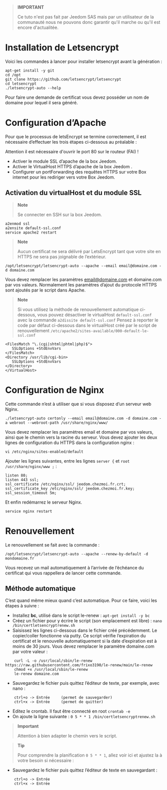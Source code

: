 > **IMPORTANT**
>
> Ce tuto n'est pas fait par Jeedom SAS mais par un utilisateur de la communauté nous ne pouvons donc garantir qu'il marche ou qu'il est encore d'actualitée.



# Installation de Letsencrypt

Voici les commandes à lancer pour installer letsencrypt avant la génération :

````
apt-get install -y git
cd /opt
git clone https://github.com/letsencrypt/letsencrypt
cd letsencrypt
./letsencrypt-auto --help
````

Pour faire une demande de certificat vous devez posséder un nom de domaine pour lequel il sera généré.

# Configuration d’Apache

Pour que le processus de letsEncrypt se termine correctement, il est nécessaire d’effectuer les trois étapes ci-dessous au préalable :

Attention il est nécessaire d'ouvrir le port 80 sur le routeur (FAI) !

-   Activer le module SSL d’apache de la box Jeedom.
-   Activer le VirtualHost HTTPS d’apache de la box Jeedom .
-   Configurer un portForwarding des requêtes HTTPS sur votre Box internet pour les rediriger vers votre Box Jeedom.

## Activation du virtualHost et du module SSL

> **Note**
>
> Se connecter en SSH sur la box Jeedom.

````
a2enmod ssl
a2ensite default-ssl.conf
service apache2 restart
````

> **Note**
>
> Aucun certificat ne sera délivré par LetsEncrypt tant que votre site en HTTPS ne sera pas joignable de l’extérieur.

``/opt/letsencrypt/letsencrypt-auto --apache --email email@domaine.com -d domaine.com``

Vous devez remplacer les paramètres <email@domaine.com> et domaine.com par vos valeurs. Normalement les paramètres d’ajout du protocole HTTPS sont ajoutés par le script dans Apache.

> **Note**
>
> Si vous utilisez la méthode de renouvellement automatique ci-dessous, vous pouvez désactiver le virtualHost ``default-ssl.conf`` avec la commande ``a2dissite default-ssl.conf`` Pensez à reporter le code par défaut ci-dessous dans le virtualHost créé par le script de renouvellement ``/etc/apache2/sites-available/000-default-le-ssl.conf``

````
<FilesMatch "\.(cgi|shtml|phtml|php)$">
   SSLOptions +StdEnvVars
</FilesMatch>
<Directory /usr/lib/cgi-bin>
   SSLOptions +StdEnvVars
</Directory>
</VirtualHost>
````

# Configuration de Nginx

Cette commande n’est à utiliser que si vous disposez d’un serveur web Nginx.

``./letsencrypt-auto certonly --email email@domaine.com -d domaine.com -a webroot --webroot-path /usr/share/nginx/www/``

Vous devez remplacer les paramètres email et domaine par vos valeurs, ainsi que le chemin vers la racine du serveur. Vous devez ajouter les deux lignes de configuration du HTTPS dans la configuration nginx :

``vi /etc/nginx/sites-enabled/default``

Ajouter les lignes suivantes, entre les lignes ``server {`` et ``root /usr/share/nginx/www ;`` :

````
listen 80;
listen 443 ssl;
ssl_certificate /etc/nginx/ssl/ jeedom.chezmoi.fr.crt;
ssl_certificate_key /etc/nginx/ssl/ jeedom.chezmoi.fr.key;
ssl_session_timeout 5m;
````

Et enfin redémarrez le serveur Nginx.

``service nginx restart``

# Renouvellement

Le renouvellement se fait avec la commande :

``/opt/letsencrypt/letsencrypt-auto --apache --renew-by-default -d mondomaine.fr``

Vous recevez un mail automatiquement à l’arrivée de l’échéance du certificat qui vous rappellera de lancer cette commande.

## Méthode automatique

C’est quand même mieux quand c’est automatique. Pour ce faire, voici les étapes à suivre :

-   Installez **bc**, utilisé dans le script le-renew : ``apt-get install -y bc``
-   Créez un fichier pour y écrire le script (son emplacement est libre) : ``nano /bin/certletsencryptrenew.sh``
-   Saisissez les lignes ci-dessous dans le fichier créé précédemment. Le copier/coller fonctionne via putty. Ce script vérifie l’expiration du certificat et le renouvelle automatiquement si la date d’expiration est à moins de 30 jours. Vous devez remplacer le paramètre domaine.com par votre valeur :
````
    curl -L -o /usr/local/sbin/le-renew https://raw.githubusercontent.com/frixo3190/le-renew/main/le-renew
    chmod +x /usr/local/sbin/le-renew
    le-renew domaine.com
````
-   Sauvegardez le fichier puis quittez l’éditeur de texte, par exemple, avec nano :
````
    ctrl+o -> Entrée     (permet de sauvegarder)
    ctrl+x -> Entrée     (permet de quitter)
````
-   Editez le crontab. Il faut être connecté en root ``crontab -e``
-   On ajoute la ligne suivante : ``0 5 * * 1 /bin/certletsencryptrenew.sh``
> **Important**
>
> Attention à bien adapter le chemin vers le script.

> **Tip**
>
> Pour comprendre la planification ``0 5 * * 1``, allez voir ici et ajustez la à votre besoin si nécessaire :
-   Sauvegardez le fichier puis quittez l’éditeur de texte en sauvegardant :
````
    ctrl+o -> Entrée
    ctrl+x -> Entrée
````
